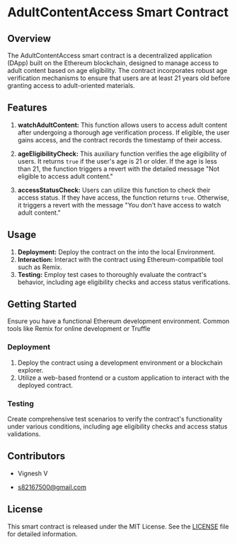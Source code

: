 # AdultContentAccess Smart Contract

## Overview
The AdultContentAccess smart contract is a decentralized application (DApp) built on the Ethereum blockchain, designed to manage access to adult content based on age eligibility. The contract incorporates robust age verification mechanisms to ensure that users are at least 21 years old before granting access to adult-oriented materials.

## Features
1. **watchAdultContent:** This function allows users to access adult content after undergoing a thorough age verification process. If eligible, the user gains access, and the contract records the timestamp of their access.

2. **ageEligibilityCheck:** This auxiliary function verifies the age eligibility of users. It returns `true` if the user's age is 21 or older. If the age is less than 21, the function triggers a revert with the detailed message "Not eligible to access adult content."

3. **accessStatusCheck:** Users can utilize this function to check their access status. If they have access, the function returns `true`. Otherwise, it triggers a revert with the message "You don't have access to watch adult content."

## Usage
1. **Deployment:** Deploy the contract on the into the local Environment.
2. **Interaction:** Interact with the contract using Ethereum-compatible tool such as Remix.
3. **Testing:** Employ test cases to thoroughly evaluate the contract's behavior, including age eligibility checks and access status verifications.

## Getting Started
Ensure you have a functional Ethereum development environment. Common tools like Remix for online development or Truffle 

### Deployment
1. Deploy the contract using a development environment or a blockchain explorer.
2. Utilize a web-based frontend or a custom application to interact with the deployed contract.

### Testing
Create comprehensive test scenarios to verify the contract's functionality under various conditions, including age eligibility checks and access status validations.

## Contributors
- Vignesh V

- s82167500@gmail.com

## License
This smart contract is released under the MIT License. See the [LICENSE](LICENSE) file for detailed information.
